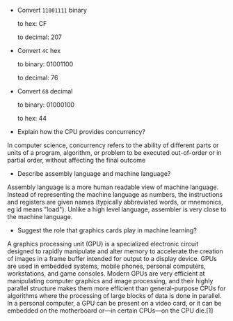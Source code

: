 
* Convert `11001111` binary

    to hex: CF

    to decimal: 207

    
* Convert `4C` hex

    to binary: 01001100

    to decimal: 76


* Convert `68` decimal

    to binary: 01000100

    to hex: 44

* Explain how the CPU provides concurrency?

In computer science, concurrency refers to the ability of different parts or units of a program, algorithm, or problem to be executed out-of-order or in partial order, without affecting the final outcome

* Describe assembly language and machine language?

Assembly language is a more human readable view of machine language. Instead of representing the machine language as numbers, the instructions and registers are given names (typically abbreviated words, or mnemonics, eg ld means "load"). Unlike a high level language, assembler is very close to the machine language.

* Suggest the role that graphics cards play in machine learning?

A graphics processing unit (GPU) is a specialized electronic circuit designed to rapidly manipulate and alter memory to accelerate the creation of images in a frame buffer intended for output to a display device. GPUs are used in embedded systems, mobile phones, personal computers, workstations, and game consoles. Modern GPUs are very efficient at manipulating computer graphics and image processing, and their highly parallel structure makes them more efficient than general-purpose CPUs for algorithms where the processing of large blocks of data is done in parallel. In a personal computer, a GPU can be present on a video card, or it can be embedded on the motherboard or—in certain CPUs—on the CPU die.[1]